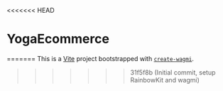 <<<<<<< HEAD
# YogaEcommerce
=======
This is a [Vite](https://vitejs.dev) project bootstrapped with [`create-wagmi`](https://github.com/wevm/wagmi/tree/main/packages/create-wagmi).
>>>>>>> 31f5f8b (Initial commit, setup RainbowKit and wagmi)
